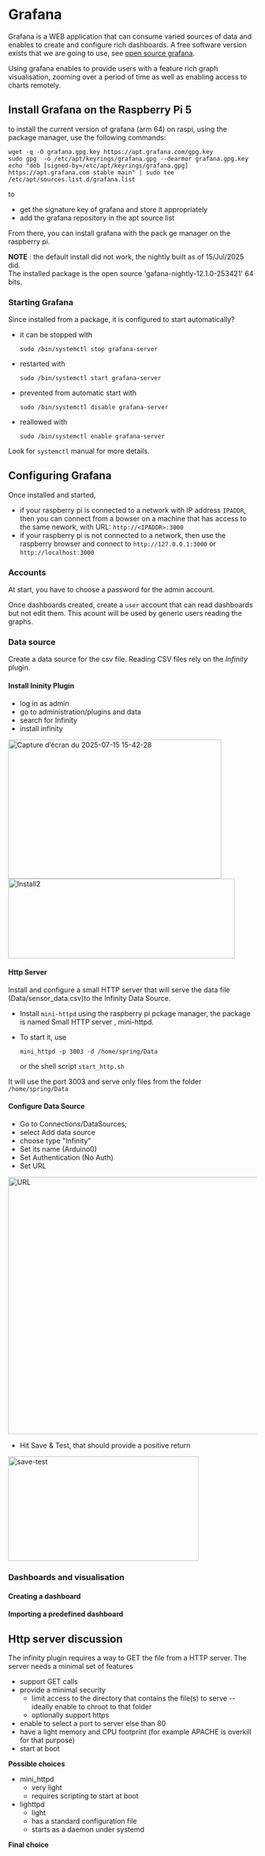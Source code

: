 # Grafana
Grafana is a WEB application that can consume varied sources of data and enables to create and configure rich dashboards. A free software version exists that we are going to use, see [open source grafana](https://grafana.com/oss/grafana/).

Using grafana enables to provide users with a feature rich graph visualisation, zooming over a period of time as well as enabling access to charts remotely.

## Install Grafana on the Raspberry Pi 5
to install the current version of grafana (arm 64) on raspi, using the package manager, use the following commands:

```
wget -q -O grafana.gpg.key https://apt.grafana.com/gpg.key
sudo gpg  -o /etc/apt/keyrings/grafana.gpg --dearmor grafana.gpg.key
echo "deb [signed-by=/etc/apt/keyrings/grafana.gpg] https://apt.grafana.com stable main" | sudo tee /etc/apt/sources.list.d/grafana.list

```
to

- get the signature key of grafana and store it appropriately
- add the grafana repository in the apt source list

From there, you can install grafana with the pack	ge manager on the raspberry pi.

**NOTE** : the default install did not work, the nightly built as of 15/Jul/2025 did.   
The installed package is the open source 'gafana-nightly-12.1.0-253421' 64 bits.



### Starting Grafana
Since installed from a package, it is configured to start automatically?

- it can be stopped with    
	```
	sudo /bin/systemctl stop grafana-server
	```
- restarted with  
	```
	sudo /bin/systemctl start grafana-server
	```	
- prevented from automatic start with  
	```
	sudo /bin/systemctl disable grafana-server
	```
- reallowed with  
	```
	sudo /bin/systemctl enable grafana-server
	```

Look for `systemctl` manual for more details.

## Configuring Grafana
Once installed and started, 
- if your raspberry pi is connected to a network with IP address `IPADDR`, then you can connect from a bowser on a machine that has access to the same nework, with URL: `http://<IPADDR>:3000`
- if your raspberry pi is not connected to a network, then use the raspberry browser and connect to `http://127.0.0.1:3000` or `http://localhost:3000`


### Accounts
At start, you have to choose a password for the admin account.

Once dashboards created, create a `user` account that can read dashboards but not edit them.
This acount will be used by generic users reading the graphs.

### Data source
Create a data source for the csv file. Reading CSV files rely on the *Infinity* plugin.

#### Install Ininity Plugin
- log in as admin
- go to administration/plugins and data
- search for Infinity
- install infinity

<img width="432" height="282" alt="Capture d’écran du 2025-07-15 15-42-28" src="https://github.com/user-attachments/assets/1e879941-46be-4c18-8b9a-0b58cfc4c4c0" />


<img width="459" height="162" alt="Install2" src="https://github.com/user-attachments/assets/e0ca5327-6bc5-4505-82d0-00d0d9a96122" />


#### Http Server 
Install and configure a small HTTP server that will serve the data file (Data/sensor_data.csv)to the Infinity Data Source.

- Install `mini-httpd` using the raspberry pi pckage manager, the package is named Small HTTP server , mini-httpd.
- To start it, use  
	```
	mini_httpd -p 3003 -d /home/spring/Data
	```
	
	or the shell script `start_http.sh`
	
It will use the port 3003 and serve only files from the folder `/home/spring/Data`

#### Configure Data Source

- Go to Connections/DataSources;
- select Add data source
- choose type "Infinity"
- Set its name (Arduino0)
- Set Authentication (No Auth)
- Set URL
<img width="989" height="522" alt="URL" src="https://github.com/user-attachments/assets/03ce0fb3-fcc5-4fe4-bd53-ed6aeae71af3" />


- Hit Save & Test, that should provide a positive return

<img width="386" height="212" alt="save-test" src="https://github.com/user-attachments/assets/d544dc1a-35d2-457a-8678-868e54a976b8" />



### Dashboards and visualisation

#### Creating a dashboard

#### Importing a predefined dashboard 

## Http server discussion
The infinity plugin requires a way to GET the file from a HTTP server. The server needs a minimal set of features

* support GET calls
* provide a minimal security
     * limit access to the directory that contains the file(s) to serve -- ideally enable to chroot to that folder
     * optionally support https
* enable to select a port to server else than 80
* have a light memory and CPU footprint (for example APACHE is overkill for that purpose)
* start at boot

**Possible choices**

* mini_httpd
    * very light
    * requires scripting to start at boot
* lighttpd
    * light
    * has a standard configuration file
    * starts as a daemon under systemd

**Final choice**
